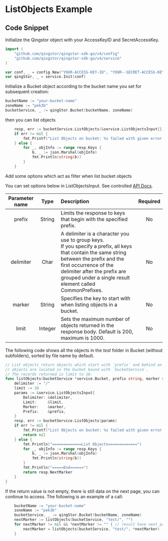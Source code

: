 # ListObjects Example

## Code Snippet

Initialize the Qingstor object with your AccessKeyID and SecretAccessKey.

```go
import (
	"github.com/qingstor/qingstor-sdk-go/v4/config"
	"github.com/qingstor/qingstor-sdk-go/v4/service"
)

var conf, _ = config.New("YOUR-ACCESS-KEY-ID", "YOUR--SECRET-ACCESS-KEY")
var qingStor, _ = service.Init(conf)
```

Initialize a Bucket object according to the bucket name you set for subsequent creation:

```go
bucketName := "your-bucket-name"
zoneName := "pek3b"
bucketService, _ := qingStor.Bucket(bucketName, zoneName)
```

then you can list objects

```go
    resp, err := bucketService.ListObjects(&service.ListObjectsInput{})
    if err != nil {
        fmt.Printf("List Objects on bucket: %s failed with given error: %s\n", bucketName, err)
    } else {
        for _, objInfo := range resp.Keys {
            b, _ := json.Marshal(objInfo)
            fmt.Println(string(b))
        }
    }
```

Add some options which act as filter when list bucket objects

You can set options below in ListObjectsInput. See controlled [API Docs](https://docs.qingcloud.com/qingstor/api/bucket/get).

| Parameter name |  Type   | Description                                                                                                                                                                                                                                                         | Required |
| :------------: | :-----: | :------------------------------------------------------------------------------------------------------------------------------------------------------------------------------------------------------------------------------------------------------------------ | :------: |
|     prefix     | String  | Limits the response to keys that begin with the specified prefix.                                                                                                                                                                                                   |    No    |
|   delimiter    |  Char   | A delimiter is a character you use to group keys.<br/>If you specify a prefix, all keys that contain the same string between the prefix and the first occurrence of the delimiter after the prefix are grouped under a single result element called CommonPrefixes. |    No    |
|     marker     | String  | Specifies the key to start with when listing objects in a bucket.                                                                                                                                                                                                   |    No    |
|     limit      | Integer | Sets the maximum number of objects returned in the response body. Default is 200, maximum is 1000.                                                                                                                                                                  |    No    |

The following code shows all the objects in the *test* folder in Bucket (without subfolders), sorted by file name by default.

```go
// List objects return objects which start with `prefix` and behind an object named `marker`.
// objects are located in the bucket bound with `bucketService`.
// The records returned is limit to 10.
func listObjects(bucketService *service.Bucket, prefix string, marker string) *string {
	delimiter := "/"
	limit := 10
	params := &service.ListObjectsInput{
		Delimiter: &delimiter,
		Limit:     &limit,
		Marker:    &marker,
		Prefix:    &prefix,
	}
	resp, err := bucketService.ListObjects(params)
	if err != nil {
		fmt.Printf("List Objects on bucket: %s failed with given error: %s\n", *bucketService.Properties.BucketName, err)
		return nil
	} else {
		fmt.Println("=============List Objects=============")
		for _, objInfo := range resp.Keys {
			b, _ := json.Marshal(objInfo)
			fmt.Println(string(b))
		}
		fmt.Println("=====End======")
		return resp.NextMarker
	}
}
```

If the return value is not empty, there is still data on the next page, you can continue to access. The following is an example of a call:

```go
	bucketName := "your-bucket-name"
	zoneName := "pek3b"
	bucketService, _ := qingStor.Bucket(bucketName, zoneName)
	nextMarker := listObjects(bucketService, "test/", "")
	for nextMarker != nil && *nextMarker != "" { // result have next page
		nextMarker = listObjects(bucketService, "test/", *nextMarker)
	}
```